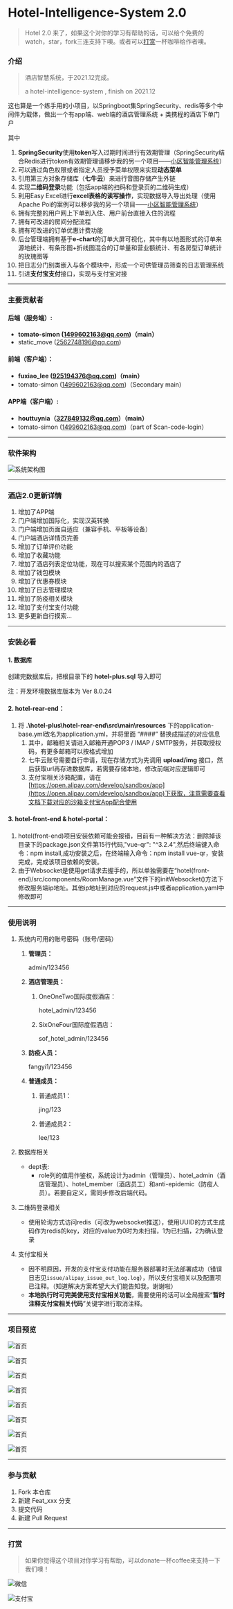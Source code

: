 # Hotel-Intelligence-System 2.0

> Hotel 2.0 来了，如果这个对你的学习有帮助的话，可以给个免费的watch，star，fork三连支持下噢。或者可以[打赏](#donate)一杯咖啡给作者噢。



### 介绍

> 酒店智慧系统，于2021.12完成。
>
> a hotel-intelligence-system , finish on 2021.12

这也算是一个练手用的小项目，以Springboot集SpringSecurity、redis等多个中间件为载体，做出一个有app端、web端的酒店管理系统 + 类携程的酒店下单门户

其中

1. **SpringSecurity**使用**token**写入过期时间进行有效期管理（SpringSecurity结合Redis进行token有效期管理请移步我的另一个项目——[小区智能管理系统](https://gitee.com/tomato-simon/community-management-system)）
2. 可以通过角色权限或者指定人员授予菜单权限来实现**动态菜单**
3. 引用第三方对象存储库（**七牛云**）来进行音图存储产生外链
4. 实现**二维码登录**功能（包括app端的扫码和登录页的二维码生成）
5. 利用Easy Excel进行**excel表格的读写操作**，实现数据导入导出处理（使用Apache Poi的案例可以移步我的另一个项目——[小区智能管理系统](https://gitee.com/tomato-simon/community-management-system)）
6. 拥有完整的用户网上下单到入住、用户前台直接入住的流程
7. 拥有可改进的房间分配流程
8. 拥有可改进的订单优惠计费功能
9. 后台管理端拥有基于**e-chart**的订单大屏可视化，其中有以地图形式的订单来源地统计、有条形图+折线图混合的订单量和营业额统计、有各房型订单统计的玫瑰图等
10. 把日志分门别类嵌入与各个模块中，形成一个可供管理员筛查的日志管理系统
11. 引进**支付宝支付**接口，实现与支付宝对接

------



### 主要贡献者

#### **后端（服务端）:**

- **tomato-simon (1499602163@qq.com)（main）**
- static_move (2562748196@qq.com)

#### **前端（客户端）：**

- **fuxiao_lee (925194376@qq.com)（main）**
- tomato-simon (1499602163@qq.com)（Secondary main）

#### **APP端（客户端）:**

- **houttuynia（[327849132@qq.com](mailto:327849132@qq.com)）（main）**
- tomato-simon ([1499602163@qq.com](mailto:1499602163@qq.com))（part of Scan-code-login）

------




### 软件架构
![系统架构图](https://gitee.com/tomato-simon/hotel-intelligence-system/raw/dev/temp_image/xtjg.png)

------



### 酒店2.0更新详情

1. 增加了APP端
2. 门户端增加国际化，实现汉英转换
3. 门户端增加页面自适应（兼容手机、平板等设备）
4. 门户端酒店详情页完善
5. 增加了订单评价功能
6. 增加了收藏功能
7. 增加了酒店列表定位功能，现在可以搜索某个范围内的酒店了
8. 增加了钱包模块
9. 增加了优惠券模块
10. 增加了日志管理模块
11. 增加了防疫相关模块
12. 增加了支付宝支付功能
13. 更多更新自行摸索...

------



### 安装必看

#### 1. 数据库

创建完数据库后，把根目录下的 **hotel-plus.sql** 导入即可

注：开发环境数据库版本为 Ver 8.0.24

#### 2. hotel-rear-end：

1. 将 **.\hotel-plus\hotel-rear-end\src\main\resources** 下的application-base.yml改名为application.yml，并将里面 “####” 替换成描述的对应信息
   1. 其中，邮箱相关请进入邮箱开通POP3 / IMAP / SMTP服务，并获取授权码，有更多邮箱可以按格式增加
   2. 七牛云账号需要自行申请，现在存储方式为先调用 **upload/img** 接口，然后获取url再存进数据库，若需要存储本地，修改前端对应逻辑即可
   3. 支付宝相关沙箱配置，请在[https://open.alipay.com/develop/sandbox/app](https://open.alipay.com/develop/sandbox/app)下获取，注意需要查看文档下载对应的沙箱支付宝App配合使用

#### 3. hotel-front-end & hotel-portal：

1.  hotel(front-end)项目安装依赖可能会报错，目前有一种解决方法：删除掉该目录下的package.json文件第15行代码,"vue-qr": "^3.2.4",然后终端键入命令：npm install,成功安装之后，在终端输入命令：npm install vue-qr，安装完成，完成该项目依赖的安装。
2.  由于Websocket是使用get请求去握手的，所以单独需要在“hotel(front-end)/src/components/RoomManage.vue”文件下的initWebsocket()方法下修改服务端ip地址。其他ip地址到对应的request.js中或者application.yaml中修改即可

------



### 使用说明

1. 系统内可用的账号密码（账号/密码）

   1. **管理员：**

      admin/123456

   2. **酒店管理员：**

      1. OneOneTwo国际度假酒店：

         hotel_admin/123456

      2. SixOneFour国际度假酒店：

         sof_hotel_admin/123456

   3. **防疫人员：**

      fangyi1/123456

   4. **普通成员：**

      1. 普通成员1：

         jing/123

      2. 普通成员2：

         lee/123

2. 数据库相关

   - dept表:
     - role列的值用作鉴权，系统设计为admin（管理员）、hotel_admin（酒店管理员）、hotel_member（酒店员工）和anti-epidemic（防疫人员）。若要自定义，需同步修改后端代码。

3. 二维码登录相关

   - 使用轮询方式访问redis（可改为websocket推送），使用UUID的方式生成码作为redis的key，对应的value为0时为未扫描，1为已扫描，2为确认登录
   
4. 支付宝相关

   - 因不明原因，开发的支付宝支付功能在服务器部署时无法部署成功（错误日志见`issue/alipay_issue_out_log.log`），所以支付宝相关以及配置项已注释。（知道解决方案希望大大们能告知我，谢谢啦）
   - **本地执行时可完美使用支付宝相关功能**，需要使用的话可以全局搜索“**暂时注释支付宝相关代码**”关键字进行取消注释。

------



### 项目预览

![首页](https://gitee.com/tomato-simon/hotel-intelligence-system/raw/dev/temp_image/index-chart.png)

![首页](https://gitee.com/tomato-simon/hotel-intelligence-system/raw/dev/temp_image/menu.png)

![首页](https://gitee.com/tomato-simon/hotel-intelligence-system/raw/dev/temp_image/room.png)

![首页](https://gitee.com/tomato-simon/hotel-intelligence-system/raw/dev/temp_image/order.png)

![首页](https://gitee.com/tomato-simon/hotel-intelligence-system/raw/dev/temp_image/dept.png)

![首页](https://gitee.com/tomato-simon/hotel-intelligence-system/raw/dev/temp_image/detail-1.png)

![首页](https://gitee.com/tomato-simon/hotel-intelligence-system/raw/dev/temp_image/detail-2.png)

![首页](https://gitee.com/tomato-simon/hotel-intelligence-system/raw/dev/temp_image/wallet.png)

------



### 参与贡献

1.  Fork 本仓库
2.  新建 Feat_xxx 分支
3.  提交代码
4.  新建 Pull Request

------



### 打赏

> 如果你觉得这个项目对你学习有帮助，可以donate一杯coffee来支持一下我们噢！

<span id = "donate"> </span>

![微信](https://gitee.com/tomato-simon/hotel-intelligence-system/raw/dev/temp_image/wechat.png)

![支付宝](https://gitee.com/tomato-simon/hotel-intelligence-system/raw/dev/temp_image/wechat.png)

